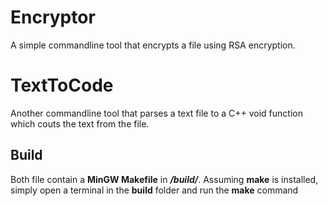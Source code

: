 # Encryptor

A simple commandline tool that encrypts a file using RSA encryption.


# TextToCode

Another commandline tool that parses a text file to a C++ void function which couts the text from the file.

## Build
Both file contain a **MinGW Makefile** in ***/build/***. Assuming **make** is installed, simply open a terminal in the **build** folder and run the **make** command
